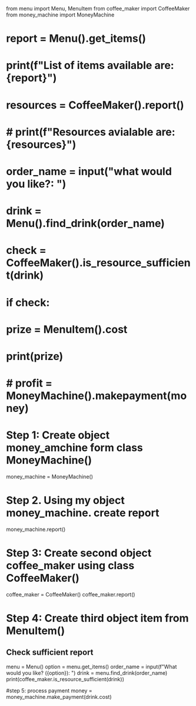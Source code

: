 from menu import Menu, MenuItem
from coffee_maker import CoffeeMaker
from money_machine import MoneyMachine



# report = Menu().get_items()
# print(f"List of items available are: {report}")

# resources = CoffeeMaker().report()
# # print(f"Resources avialable are: {resources}")

# order_name = input("what would you like?: ")

# drink = Menu().find_drink(order_name)
# check = CoffeeMaker().is_resource_sufficient(drink)

# if check:
#     prize = MenuItem().cost
#     print(prize)
#     # profit = MoneyMachine().makepayment(money)
    
# Step 1: Create object money_amchine form class MoneyMachine()
money_machine = MoneyMachine()

# Step 2. Using my object money_machine. create report
money_machine.report()

# Step 3: Create second object coffee_maker using class CoffeeMaker()
coffee_maker = CoffeeMaker()
coffee_maker.report()

# Step 4: Create third object item from MenuItem()
## Check sufficient report
menu = Menu()
option = menu.get_items()
order_name = input(f"What would you like? ({option}): ")
drink = menu.find_drink(order_name)
print(coffee_maker.is_resource_sufficient(drink))

#step 5: process payment
money = money_machine.make_payment(drink.cost)
 
